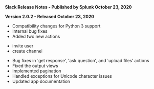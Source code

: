 **Slack Release Notes - Published by Splunk October 23, 2020**


**Version 2.0.2 - Released October 23, 2020**

* Compatibility changes for Python 3 support
* Internal bug fixes
* Added two new actions
+ invite user
+ create channel
* Bug fixes in 'get response', 'ask question', and 'upload files' actions
* Fixed the output views
* Implemented pagination
* Handled exceptions for Unicode character issues
* Updated app documentation
